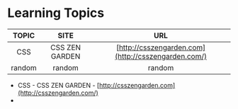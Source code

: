 # Learning Topics

TOPIC | SITE            | URL
:---: | :---:           | :---:
 CSS  | CSS ZEN GARDEN  | [http://csszengarden.com](http://csszengarden.com/)
random|random          |random

- CSS - CSS ZEN GARDEN - [http://csszengarden.com](http://csszengarden.com/)
- 
